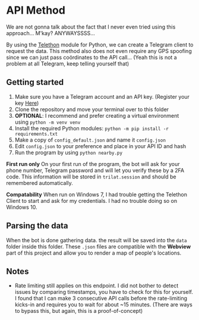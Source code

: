 # API Method

We are not gonna talk about the fact that I never even tried using this approach... M'kay? ANYWAYSSSS...

By using the <a href="https://docs.telethon.dev/en/stable/" target="_blank">Telethon</a> module for Python, we can create a Telegram client to request the data.
This method also does not even require any GPS spoofing since we can just pass coördinates to the API call... (Yeah this is not a problem at all Telegram, keep telling yourself that)

## Getting started

1. Make sure you have a Telegram account and an API key. (Register your key  <a href="https://my.telegram.org/" target="_blank">Here</a>)
1. Clone the repository and move your terminal over to this folder
1. **OPTIONAL**: I recommend and prefer creating a virtual environment using `python -m venv venv`
1. Install the required Python modules: `python -m pip install -r requirements.txt`
1. Make a copy of `config_default.json` and name it `config.json`
1. Edit `config.json` to your preference and place in your API ID and hash
1. Run the program by using `python nearby.py`

**First run only**
On your first run of the program, the bot will ask for your phone number, Telegram password and will let you verify these by a 2FA code.
This information will be stored in `trilat.session` and should be remembered automatically.

**Compatability**
When run on Windows 7, I had trouble getting the Telethon Client to start and ask for my credentials. I had no trouble doing so on Windows 10.

## Parsing the data

When the bot is done gathering data. the result will be saved into the `data` folder inside this folder. These `.json` files are compatible with the **Webview** part of this project and allow you to render a map of people's locations.

## Notes

 - Rate limiting still applies on this endpoint. I did not bother to detect issues by comparing timestamps, you have to check for this for yourself.
 I found that I can make 3 consecutive API calls before the rate-limiting kicks-in and requires you to wait for about ~15 minutes. (There are ways to bypass this, but again, this is a proof-of-concept)